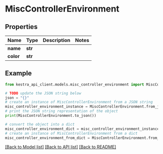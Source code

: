# MiscControllerEnvironment


## Properties

Name | Type | Description | Notes
------------ | ------------- | ------------- | -------------
**name** | **str** |  | 
**color** | **str** |  | 

## Example

```python
from kestra_api_client.models.misc_controller_environment import MiscControllerEnvironment

# TODO update the JSON string below
json = "{}"
# create an instance of MiscControllerEnvironment from a JSON string
misc_controller_environment_instance = MiscControllerEnvironment.from_json(json)
# print the JSON string representation of the object
print(MiscControllerEnvironment.to_json())

# convert the object into a dict
misc_controller_environment_dict = misc_controller_environment_instance.to_dict()
# create an instance of MiscControllerEnvironment from a dict
misc_controller_environment_from_dict = MiscControllerEnvironment.from_dict(misc_controller_environment_dict)
```
[[Back to Model list]](../README.md#documentation-for-models) [[Back to API list]](../README.md#documentation-for-api-endpoints) [[Back to README]](../README.md)


